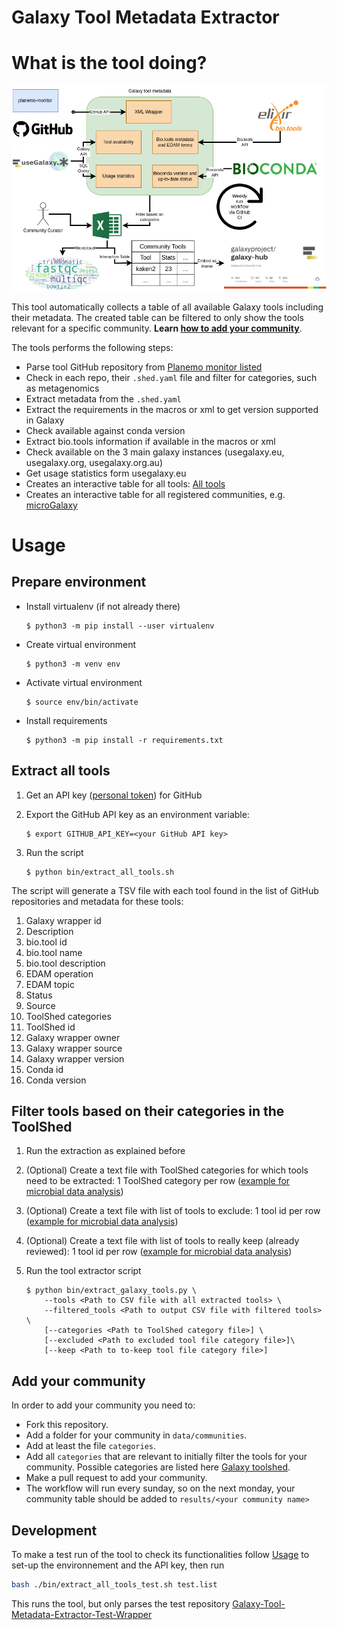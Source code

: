 Galaxy Tool Metadata Extractor
=====================

# What is the tool doing?

![plot](docs/images/Preprint_flowchart.png)


This tool automatically collects a table of all available Galaxy tools including their metadata. The created table
can be filtered to only show the tools relevant for a specific community. **Learn [how to add your community](#add-your-community)**. 

The tools performs the following steps:

- Parse tool GitHub repository from [Planemo monitor listed](https://github.com/galaxyproject/planemo-monitor)
- Check in each repo, their `.shed.yaml` file and filter for categories, such as metagenomics 
- Extract metadata from the `.shed.yaml`
- Extract the requirements in the macros or xml to get version supported in Galaxy
- Check available against conda version
- Extract bio.tools information if available in the macros or xml
- Check available on the 3 main galaxy instances (usegalaxy.eu, usegalaxy.org, usegalaxy.org.au)
- Get usage statistics form usegalaxy.eu
- Creates an interactive table for all tools: [All tools](https://galaxyproject.github.io/galaxy_tool_metadata_extractor/)
- Creates an interactive table for all registered communities, e.g. [microGalaxy](https://galaxyproject.github.io/galaxy_tool_metadata_extractor/microgalaxy/)

# Usage

## Prepare environment

- Install virtualenv (if not already there)

    ```
    $ python3 -m pip install --user virtualenv
    ```

- Create virtual environment

    ```
    $ python3 -m venv env
    ```

- Activate virtual environment

    ```
    $ source env/bin/activate
    ```

- Install requirements

    ```
    $ python3 -m pip install -r requirements.txt
    ```

## Extract all tools

1. Get an API key ([personal token](https://docs.github.com/en/authentication/keeping-your-account-and-data-secure/managing-your-personal-access-tokens)) for GitHub
2. Export the GitHub API key as an environment variable:

    ```
    $ export GITHUB_API_KEY=<your GitHub API key>
    ```

3. Run the script

    ```
    $ python bin/extract_all_tools.sh
    ```

The script will generate a TSV file with each tool found in the list of GitHub repositories and metadata for these tools:

1. Galaxy wrapper id
2. Description
3. bio.tool id
4. bio.tool name
5. bio.tool description
6. EDAM operation
7. EDAM topic
8. Status
9. Source
10. ToolShed categories
11. ToolShed id
12. Galaxy wrapper owner
13. Galaxy wrapper source
14. Galaxy wrapper version
15. Conda id
16. Conda version

## Filter tools based on their categories in the ToolShed

1. Run the extraction as explained before
2. (Optional) Create a text file with ToolShed categories for which tools need to be extracted: 1 ToolShed category per row ([example for microbial data analysis](data/microgalaxy/categories))
3. (Optional) Create a text file with list of tools to exclude: 1 tool id per row ([example for microbial data analysis](data/microgalaxy/tools_to_exclude))
4. (Optional) Create a text file with list of tools to really keep (already reviewed): 1 tool id per row ([example for microbial data analysis](data/microgalaxy/tools_to_keep))
4. Run the tool extractor script

    ```
    $ python bin/extract_galaxy_tools.py \
        --tools <Path to CSV file with all extracted tools> \
        --filtered_tools <Path to output CSV file with filtered tools> \
        [--categories <Path to ToolShed category file>] \
        [--excluded <Path to excluded tool file category file>]\
        [--keep <Path to to-keep tool file category file>]
    ```

## Add your community

In order to add your community you need to:
- Fork this repository.
- Add a folder for your community in `data/communities`.
- Add at least the file `categories`.
- Add all `categories` that are relevant to initially filter the tools for your community. Possible categories are listed here [Galaxy toolshed](https://toolshed.g2.bx.psu.edu/).
- Make a pull request to add your community.
- The workflow will run every sunday, so on the next monday, your community table should be added to `results/<your community name>`

## Development

To make a test run of the tool to check its functionalities follow [Usage](#Usage) to set-up the environnement and the API key, then run

```bash
bash ./bin/extract_all_tools_test.sh test.list
```

This runs the tool, but only parses the test repository [Galaxy-Tool-Metadata-Extractor-Test-Wrapper](https://github.com/paulzierep/Galaxy-Tool-Metadata-Extractor-Test-Wrapper)